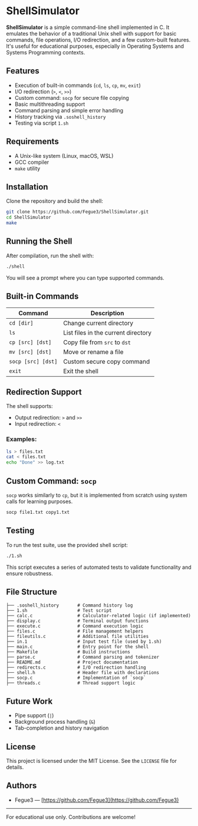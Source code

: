 # ShellSimulator

**ShellSimulator** is a simple command-line shell implemented in C. It emulates the behavior of a traditional Unix shell with support for basic commands, file operations, I/O redirection, and a few custom-built features. It's useful for educational purposes, especially in Operating Systems and Systems Programming contexts.

## Features

* Execution of built-in commands (`cd`, `ls`, `cp`, `mv`, `exit`)
* I/O redirection (`>`, `<`, `>>`)
* Custom command: `socp` for secure file copying
* Basic multithreading support
* Command parsing and simple error handling
* History tracking via `.soshell_history`
* Testing via script `1.sh`

## Requirements

* A Unix-like system (Linux, macOS, WSL)
* GCC compiler
* `make` utility

## Installation

Clone the repository and build the shell:

```bash
git clone https://github.com/Fegue3/ShellSimulator.git
cd ShellSimulator
make
```

## Running the Shell

After compilation, run the shell with:

```bash
./shell
```

You will see a prompt where you can type supported commands.

## Built-in Commands

| Command            | Description                         |
| ------------------ | ----------------------------------- |
| `cd [dir]`         | Change current directory            |
| `ls`               | List files in the current directory |
| `cp [src] [dst]`   | Copy file from `src` to `dst`       |
| `mv [src] [dst]`   | Move or rename a file               |
| `socp [src] [dst]` | Custom secure copy command          |
| `exit`             | Exit the shell                      |

## Redirection Support

The shell supports:

* Output redirection: `>` and `>>`
* Input redirection: `<`

### Examples:

```bash
ls > files.txt
cat < files.txt
echo "Done" >> log.txt
```

## Custom Command: `socp`

`socp` works similarly to `cp`, but it is implemented from scratch using system calls for learning purposes.

```bash
socp file1.txt copy1.txt
```

## Testing

To run the test suite, use the provided shell script:

```bash
./1.sh
```

This script executes a series of automated tests to validate functionality and ensure robustness.

## File Structure

```
├── .soshell_history       # Command history log
├── 1.sh                   # Test script
├── calc.c                 # Calculator-related logic (if implemented)
├── display.c              # Terminal output functions
├── execute.c              # Command execution logic
├── files.c                # File management helpers
├── fileutils.c            # Additional file utilities
├── in.1                   # Input test file (used by 1.sh)
├── main.c                 # Entry point for the shell
├── Makefile               # Build instructions
├── parse.c                # Command parsing and tokenizer
├── README.md              # Project documentation
├── redirects.c            # I/O redirection handling
├── shell.h                # Header file with declarations
├── socp.c                 # Implementation of `socp`
├── threads.c              # Thread support logic
```

## Future Work

* Pipe support (`|`)
* Background process handling (`&`)
* Tab-completion and history navigation

## License

This project is licensed under the MIT License. See the `LICENSE` file for details.

## Authors

* Fegue3 — [https://github.com/Fegue3](https://github.com/Fegue3)

---

For educational use only. Contributions are welcome!
